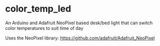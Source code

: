 color_temp_led
==============

An Arduino and Adafruit NeoPixel based desk/bed light that can switch color temperatures to suit time of day

Uses the NeoPixel library: https://github.com/adafruit/Adafruit_NeoPixel

